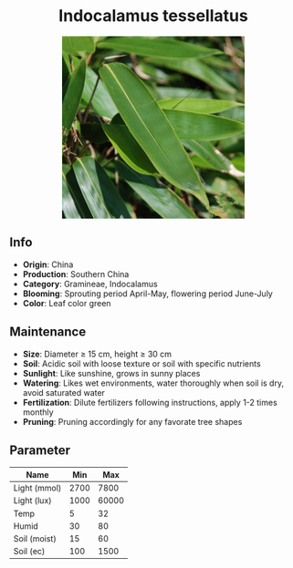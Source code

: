 <h1 align='center'>Indocalamus tessellatus</h1>
<p align="center">
    <img 
        align='center'
        width='320'
        src="../images/indocalamus tessellatus.png" 
        alt='Indocalamus tessellatus' />
</p>

## Info

 - **Origin**: China
 - **Production**: Southern China
 - **Category**: Gramineae, Indocalamus
 - **Blooming**: Sprouting period April-May, flowering period June-July
 - **Color**: Leaf color green

## Maintenance

 - **Size**: Diameter ≥ 15 cm, height ≥ 30 cm
 - **Soil**: Acidic soil with loose texture or soil with specific nutrients
 - **Sunlight**: Like sunshine, grows in sunny places
 - **Watering**: Likes wet environments, water thoroughly when soil is dry, avoid saturated water
 - **Fertilization**: Dilute fertilizers following instructions, apply 1-2 times monthly
 - **Pruning**: Pruning accordingly for any favorate tree shapes

## Parameter

| Name         | Min  | Max   |
|--------------|------|-------|
| Light (mmol) | 2700 | 7800  |
| Light (lux)  | 1000 | 60000 |
| Temp         | 5    | 32    |
| Humid        | 30   | 80    |
| Soil (moist) | 15   | 60    |
| Soil (ec)    | 100  | 1500  |
